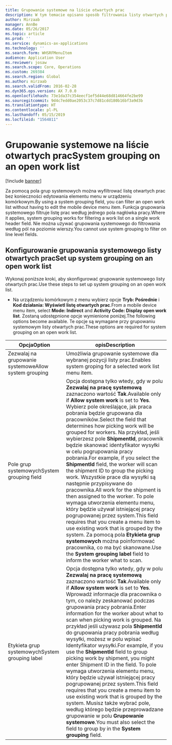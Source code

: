 ```yaml
---
title: Grupowanie systemowe na liście otwartych prac
description: W tym temacie opisano sposób filtrowania listy otwartych prac na urządzeniu przenośnym.
author: Mirzaab
manager: AnnBe
ms.date: 05/26/2017
ms.topic: article
ms.prod: ''
ms.service: dynamics-ax-applications
ms.technology: ''
ms.search.form: WHSRFMenuItem
audience: Application User
ms.reviewer: josaw
ms.search.scope: Core, Operations
ms.custom: 269384
ms.search.region: Global
ms.author: mirzaab
ms.search.validFrom: 2016-02-28
ms.dyn365.ops.version: AX 7.0.0
ms.openlocfilehash: 73e1da37c354eecf1ef5d44e68d814664fe2be99
ms.sourcegitcommit: 9d4c7edd0ae2053c37c7d81cdd180b16bf3a9d3b
ms.translationtype: HT
ms.contentlocale: pl-PL
ms.lasthandoff: 05/15/2019
ms.locfileid: "1564811"
---
```

# <a name="system-grouping-on-an-open-work-list"></a><span data-ttu-id="4303f-103">Grupowanie systemowe na liście otwartych prac</span><span class="sxs-lookup"><span data-stu-id="4303f-103">System grouping on an open work list</span></span>

[!include [banner](../includes/banner.md)]

<span data-ttu-id="4303f-104">Za pomocą pola grup systemowych można wyfiltrować listę otwartych prac bez konieczności edytowania elementu menu w urządzeniu komórkowym.</span><span class="sxs-lookup"><span data-stu-id="4303f-104">By using a system grouping field, you can filter an open work list without having to edit the mobile device menu item.</span></span>
<span data-ttu-id="4303f-105">Funkcja grupowania systemowego filtruje listę prac według jednego pola nagłówka pracy.</span><span class="sxs-lookup"><span data-stu-id="4303f-105">Where it applies, system grouping works for filtering a work list on a single work header field.</span></span> <span data-ttu-id="4303f-106">Nie można używać grupowania systemowego do filtrowania według pól na poziomie wierszy.</span><span class="sxs-lookup"><span data-stu-id="4303f-106">You cannot use system grouping to filter on line level fields.</span></span>

## <a name="set-up-system-grouping-on-an-open-work-list"></a><span data-ttu-id="4303f-107">Konfigurowanie grupowania systemowego listy otwartych prac</span><span class="sxs-lookup"><span data-stu-id="4303f-107">Set up system grouping on an open work list</span></span>
<span data-ttu-id="4303f-108">Wykonaj poniższe kroki, aby skonfigurować grupowanie systemowego listy otwartych prac.</span><span class="sxs-lookup"><span data-stu-id="4303f-108">Use these steps to set up system grouping on an open work list.</span></span>

-   <span data-ttu-id="4303f-109">Na urządzeniu komórkowym z menu wybierz opcje **Tryb: Pośrednie** i **Kod działania: Wyświetl listę otwartych prac**.</span><span class="sxs-lookup"><span data-stu-id="4303f-109">From a mobile device menu item, select **Mode: Indirect** and **Activity Code: Display open work list**.</span></span> <span data-ttu-id="4303f-110">Zostaną udostępnione opcje wymienione poniżej.</span><span class="sxs-lookup"><span data-stu-id="4303f-110">The following options become available.</span></span> <span data-ttu-id="4303f-111">Te opcje są wymagane przy grupowaniu systemowym listy otwartych prac.</span><span class="sxs-lookup"><span data-stu-id="4303f-111">These options are required for system grouping on an open work list.</span></span> 

|        <span data-ttu-id="4303f-112">Opcja</span><span class="sxs-lookup"><span data-stu-id="4303f-112">Option</span></span>         |                                                                                                                                                                                                                                                                         <span data-ttu-id="4303f-113">opis</span><span class="sxs-lookup"><span data-stu-id="4303f-113">Description</span></span>                                                                                                                                                                                                                                                                         |
|-----------------------|-------------------------------------------------------------------------------------------------------------------------------------------------------------------------------------------------------------------------------------------------------------------------------------------------------------------------------------------------------------------------------------------------------------------------------------------------------------------------------------------------------------------------------------------------------------|
| <span data-ttu-id="4303f-114">Zezwalaj na grupowanie systemowe</span><span class="sxs-lookup"><span data-stu-id="4303f-114">Allow system grouping</span></span> |                                                                                                                                                                                                                                                 <span data-ttu-id="4303f-115">Umożliwia grupowanie systemowe dla wybranej pozycji listy prac.</span><span class="sxs-lookup"><span data-stu-id="4303f-115">Enables system groping for a selected work list menu item.</span></span>                                                                                                                                                                                                                                                  |
| <span data-ttu-id="4303f-116">Pole grup systemowych</span><span class="sxs-lookup"><span data-stu-id="4303f-116">System grouping field</span></span> | <span data-ttu-id="4303f-117">Opcja dostępna tylko wtedy, gdy w polu <strong>Zezwalaj na pracę systemową</strong> zaznaczono wartość <strong>Tak</strong>.</span><span class="sxs-lookup"><span data-stu-id="4303f-117">Available only if <strong>Allow system work</strong> is set to <strong>Yes</strong>.</span></span> <span data-ttu-id="4303f-118">Wybierz pole określające, jak praca pobrania będzie grupowana dla pracowników.</span><span class="sxs-lookup"><span data-stu-id="4303f-118">Select the field that determines how picking work will be grouped for workers.</span></span> <span data-ttu-id="4303f-119">Na przykład, jeśli wybierzesz pole <strong>ShipmentId</strong>, pracownik będzie skanować identyfikator wysyłki w celu pogrupowania pracy pobrania.</span><span class="sxs-lookup"><span data-stu-id="4303f-119">For example, if you select the <strong>ShipmentId</strong> field, the worker will scan the shipment ID to group the picking work.</span></span> <span data-ttu-id="4303f-120">Wszystkie prace dla wysyłki są następnie przypisywane do pracownika.</span><span class="sxs-lookup"><span data-stu-id="4303f-120">All work for the shipment is then assigned to the worker.</span></span> <span data-ttu-id="4303f-121">To pole wymaga utworzenia elementu menu, który będzie używał istniejącej pracy pogrupowanej przez system.</span><span class="sxs-lookup"><span data-stu-id="4303f-121">This field requires that you create a menu item to use existing work that is grouped by the system.</span></span> <span data-ttu-id="4303f-122">Za pomocą pola <strong>Etykieta grup systemowych</strong> można poinformować pracownika, co ma być skanowane.</span><span class="sxs-lookup"><span data-stu-id="4303f-122">Use the <strong>System grouping label</strong> field to inform the worker what to scan.</span></span> |
| <span data-ttu-id="4303f-123">Etykieta grup systemowych</span><span class="sxs-lookup"><span data-stu-id="4303f-123">System grouping label</span></span> |                       <span data-ttu-id="4303f-124">Opcja dostępna tylko wtedy, gdy w polu <strong>Zezwalaj na pracę systemową</strong> zaznaczono wartość <strong>Tak</strong>.</span><span class="sxs-lookup"><span data-stu-id="4303f-124">Available only if <strong>Allow system work</strong> is set to <strong>Yes</strong>.</span></span> <span data-ttu-id="4303f-125">Wprowadź informacje dla pracownika o tym, co należy zeskanować podczas grupowania pracy pobrania.</span><span class="sxs-lookup"><span data-stu-id="4303f-125">Enter information for the worker about what to scan when picking work is grouped.</span></span> <span data-ttu-id="4303f-126">Na przykład jeśli używasz pola <strong>ShipmentId</strong> do grupowania pracy pobrania według wysyłki, możesz w polu wpisać Identyfikator wysyłki.</span><span class="sxs-lookup"><span data-stu-id="4303f-126">For example, if you use the <strong>ShipmentId</strong> field to group picking work by shipment, you might enter Shipment ID in the field.</span></span> <span data-ttu-id="4303f-127">To pole wymaga utworzenia elementu menu, który będzie używał istniejącej pracy pogrupowanej przez system.</span><span class="sxs-lookup"><span data-stu-id="4303f-127">This field requires that you create a menu item to use existing work that is grouped by the system.</span></span> <span data-ttu-id="4303f-128">Musisz także wybrać pole, według którego będzie przeprowadzane grupowanie w polu <strong>Grupowanie systemowe</strong>.</span><span class="sxs-lookup"><span data-stu-id="4303f-128">You must also select the field to group by in the <strong>System grouping</strong> field.</span></span>                       |

